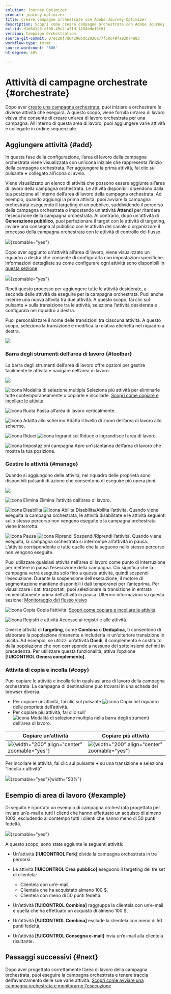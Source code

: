 ```yaml
---
solution: Journey Optimizer
product: journey optimizer
title: Creare campagne orchestrate con Adobe Journey Optimizer
description: Scopri come creare campagne orchestrate con Adobe Journey Optimizer
exl-id: d1d64125-cf00-49c2-a71d-1494ede16f61
version: Campaign Orchestration
source-git-commit: 07ec28f7d64296bdc2020a77f50c49fa92074a83
workflow-type: tm+mt
source-wordcount: '886'
ht-degree: 50%

---
```



# Attività di campagne orchestrate {#orchestrate}

Dopo aver [creato una campagna orchestrata](gs-campaign-creation.md), puoi iniziare a orchestrare le diverse attività che eseguirà. A questo scopo, viene fornita un’area di lavoro visiva che consente di creare un’area di lavoro orchestrata per una campagna. All’interno di questa area di lavoro, puoi aggiungere varie attività e collegarle in ordine sequenziale.

## Aggiungere attività {#add}

In questa fase della configurazione, l’area di lavoro della campagna orchestrata viene visualizzata con un’icona iniziale che rappresenta l’inizio della campagna orchestrata. Per aggiungere la prima attività, fai clic sul pulsante **+** collegato all’icona di avvio.

Viene visualizzato un elenco di attività che possono essere aggiunte all’area di lavoro della campagna orchestrata. Le attività disponibili dipendono dalla tua posizione all’interno dell’area di lavoro della campagna orchestrata. Ad esempio, quando aggiungi la prima attività, puoi avviare la campagna orchestrata eseguendo il targeting di un pubblico, suddividendo il percorso della campagna orchestrata o impostando un&#39;attività **Attendi** per ritardare l&#39;esecuzione della campagna orchestrata. Al contrario, dopo un&#39;attività di **Generazione pubblico**, puoi perfezionare il target con le attività di targeting, inviare una consegna al pubblico con le attività del canale o organizzare il processo della campagna orchestrata con le attività di controllo del flusso.

![](assets/orchestrated-start.png){zoomable="yes"}

Dopo aver aggiunto un’attività all’area di lavoro, viene visualizzato un riquadro a destra che consente di configurarla con impostazioni specifiche. Informazioni dettagliate su come configurare ogni attività sono disponibili in [questa sezione](activities/about-activities.md).

![](assets/orchestrated-configure-activities.png){zoomable="yes"}

Ripeti questo processo per aggiungere tutte le attività desiderate, a seconda delle attività da eseguire per la campagna orchestrata. Puoi anche inserire una nuova attività tra due attività. A questo scopo, fai clic sul pulsante **+** sulla transizione tra le attività, seleziona l’attività desiderata e configurala nel riquadro a destra.

Puoi personalizzare il nome delle transizioni tra ciascuna attività. A questo scopo, seleziona la transizione e modifica la relativa etichetta nel riquadro a destra.

![](assets/canvas-transition.png)

### Barra degli strumenti dell’area di lavoro {#toolbar}

La barra degli strumenti dell’area di lavoro offre opzioni per gestire facilmente le attività e navigare nell’area di lavoro:

![](assets/orchestrated-toolbar.png)

![Icona Modalità di selezione multipla](assets/do-not-localize/canvas-multiple.svg) Seleziona più attività per eliminarle tutte contemporaneamente o copiarle e incollarle. [Scopri come copiare e incollare le attività](#copy)

![Icona Ruota](assets/do-not-localize/canvas-rotate.svg) Passa all’area di lavoro verticalmente.

![Icona Adatta allo schermo](assets/do-not-localize/canvas-fit.svg) Adatta il livello di zoom dell’area di lavoro allo schermo.

![Icona Riduci](assets/do-not-localize/canvas-zoomout.svg) ![Icona Ingrandisci](assets/do-not-localize/canvas-zoomin.svg) Riduce o ingrandisce l’area di lavoro.

![Icona Impostazioni campagna](assets/do-not-localize/canvas-map.svg) Apre un’istantanea dell’area di lavoro che mostra la tua posizione.

### Gestire le attività {#manage}

Quando si aggiungono delle attività, nel riquadro delle proprietà sono disponibili pulsanti di azione che consentono di eseguire più operazioni.

![](assets/activity-action.png)

![Icona Elimina](assets/do-not-localize/activity-delete.svg) Elimina l’attività dall’area di lavoro.

![Icona Disabilita](assets/do-not-localize/activity-disable.svg) ![Icona Abilita](assets/do-not-localize/activity-enable.svg) Disabilita/Abilita l’attività. Quando viene eseguita la campagna orchestrata, le attività disabilitate e le attività seguenti sullo stesso percorso non vengono eseguite e la campagna orchestrata viene interrotta.

![Icona Pausa](assets/do-not-localize/activity-pause.svg) ![Icona Riprendi](assets/do-not-localize/activity-resume.svg) Sospendi/Riprendi l’attività. Quando viene eseguita, la campagna orchestrata si interrompe all’attività in pausa. L’attività corrispondente e tutte quelle che la seguono nello stesso percorso non vengono eseguite.

Puoi utilizzare qualsiasi attività nell’area di lavoro come punto di interruzione per mettere in pausa l’esecuzione della campagna. Ciò significa che la campagna verrà eseguita solo fino a questa attività, quindi sospendi l’esecuzione. Durante la sospensione dell’esecuzione, il motore di segmentazione mantiene disponibili i dati temporanei per l’anteprima. Per visualizzare i dati trasportati, puoi selezionare la transizione in entrata immediatamente prima dell’attività in pausa. Ulteriori informazioni su questa sezione: [Monitoraggio del flusso visivo](../orchestrated/start-monitor-campaigns.md#flow)

![Icona Copia](assets/do-not-localize/activity-copy.svg) Copia l’attività. [Scopri come copiare e incollare le attività](#copy)

![Icona Registri e attività](assets/do-not-localize/activity-logs.svg) Accesso ai registri e alle attività.

Diverse attività di **targeting**, come **Combina** o **Deduplica**, ti consentono di elaborare la popolazione rimanente e includerla in un’ulteriore transizione in uscita. Ad esempio, se utilizzi un’attività **Dividi**, il complemento è costituito dalla popolazione che non corrisponde a nessuno dei sottoinsiemi definiti in precedenza. Per utilizzare questa funzionalità, attiva l’opzione **[!UICONTROL Genera complemento]**.

### Attività di copia e incolla {#copy}

Puoi copiare le attività e incollarle in qualsiasi area di lavoro della campagna orchestrata. La campagna di destinazione può trovarsi in una scheda del browser diversa.

* Per copiare un’attività, fai clic sul pulsante ![icona Copia](assets/do-not-localize/activity-copy.svg) nel riquadro delle proprietà dell’attività.
* Per copiare più attività, fai clic sull’ ![icona Modalità di selezione multipla](assets/do-not-localize/canvas-multiple.svg) nella barra degli strumenti dell’area di lavoro.

| Copiare un’attività | Copiare più attività |
|  ---  |  ---  |
| ![](assets/orchestrated-copy-1.png){width="200" align="center" zoomable="yes"} | ![](assets/orchestrated-copy-2.png){width="200" align="center" zoomable="yes"} |

Per incollare le attività, fai clic sul pulsante **+** su una transizione e seleziona “Incolla x attività”.

![](assets/orchestrated-copy-3.png){zoomable="yes"}{width="50%"}

## Esempio di area di lavoro {#example}

Di seguito è riportato un esempio di campagna orchestrata progettata per inviare un’e-mail a tutti i clienti che hanno effettuato un acquisto di almeno 100$, escludendo al contempo tutti i clienti che hanno meno di 50 punti fedeltà.

![](assets/canvas-example-diagram.png){zoomable="yes"}

A questo scopo, sono state aggiunte le seguenti attività:

* Un&#39;attività **[!UICONTROL Fork]** divide la campagna orchestrata in tre percorsi.
* Le attività **[!UICONTROL Crea pubblico]** eseguono il targeting dei tre set di clientela:

   * Clientela con un’e-mail,
   * Clientela che ha acquistato almeno 100 $,
   * Clientela con meno di 50 punti fedeltà.

* Un’attività **[!UICONTROL Combina]** raggruppa la clientela con un’e-mail e quella che ha effettuato un acquisto di almeno 100 $,
* Un’attività **[!UICONTROL Combina]** esclude la clientela con meno di 50 punti fedeltà,
* Un’attività **[!UICONTROL Consegna e-mail]** invia un’e-mail alla clientela risultante.

## Passaggi successivi {#next}

Dopo aver progettato correttamente l’area di lavoro della campagna orchestrata, puoi eseguire la campagna orchestrata e tenere traccia dell’avanzamento delle sue varie attività. [Scopri come avviare una campagna orchestrata e monitorarne l&#39;esecuzione](start-monitor-campaigns.md)
